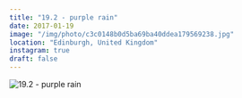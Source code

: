 ```yaml
---
title: "19.2 - purple rain"
date: 2017-01-19
image: "/img/photo/c3c0148b0d5ba69ba40ddea179569238.jpg"
location: "Edinburgh, United Kingdom"
instagram: true
draft: false
---
```


![19.2 - purple rain](/img/photo/c3c0148b0d5ba69ba40ddea179569238.jpg)
